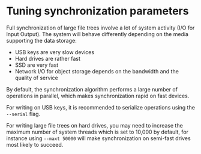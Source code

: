 # Tuning synchronization parameters

Full synchronization of large file trees involve a lot of system activity (I/O for Input Output).
The system will behave differently depending on the media supporting the data storage:

- USB keys are very slow devices
- Hard drives are rather fast
- SSD are very fast
- Network I/O for object storage depends on the bandwidth and the quality of service

By default, the synchronization algorithm performs a large number of operations in parallel,
which makes synchronization rapid on fast devices.

For writing on USB keys, it is recommended to serialize operations using the `--serial` flag.

For writing large file trees on hard drives, you may need to increase the maximum number of system threads
which is set to 10,000 by default, for instance using `--maxt 50000` will make synchronization
on semi-fast drives most likely to succeed.
